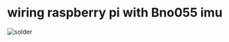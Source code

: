 # wiring raspberry pi with Bno055 imu 
![solder](https://user-images.githubusercontent.com/43187410/47049746-345d4100-d16c-11e8-94bc-44f3f05d68e6.PNG)
